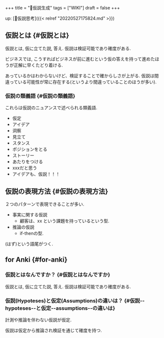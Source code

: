 +++
title = "📝仮説生成"
tags = ["WIKI"]
draft = false
+++

up: [📝仮説思考]({{< relref "20220527175824.md" >}})


## 仮説とは {#仮説とは}

仮説とは, 仮に立てた説, 答え. 仮説は検証可能であり確度がある.

ビジネスでは, こうすればビジネスが前に進むという仮の答えを持って進めたほうが正解に早くたどり着ける.

あっているかはわからないけど、検証することで確からしさが上がる. 仮説は間違っている可能性が常に存在する(というより間違っていることのほうが多い).


### 仮説の類義語 {#仮説の類義語}

これらは仮説のニュアンスで述べられる類義語.

-   仮定
-   アイデア
-   洞察
-   見立て
-   スタンス
-   ポジションをとる
-   ストーリー
-   あたりをつける
-   xxxだと思う
-   アイデアも、仮説！！！


## 仮説の表現方法 {#仮説の表現方法}

２つのパターンで表現できることが多い.

-   事実に関する仮説
    -   顧客は、xx という課題を持っているという型.
-   推論の仮説
    -   if-thenの型.

(はず)という語尾がつく.


## for Anki {#for-anki}


### 仮説とはなんですか？ {#仮説とはなんですか}

仮説とは, 仮に立てた説, 答え. 仮説は検証可能であり確度がある.


### 仮説(Hypoteses)と仮定(Assumptions)の違いは？ {#仮説--hypoteses--と仮定--assumptions--の違いは}

計測や推論を伴わない仮説が仮定.

仮説は仮定から推論され検証を通じて確度を持つ.
